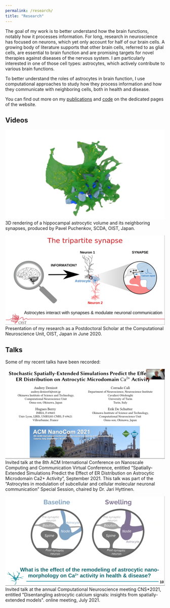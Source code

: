 ```yaml
---
permalink: /research/
title: "Research"
---
```

The goal of my work is to better understand how the brain functions, notably how it processes information. For long, research in neuroscience has focused on neurons, which yet only account for half of our brain cells. A growing body of literature supports that other brain cells, referred to as glial cells, are essential to brain function and are promising targets for novel therapies against diseases of the nervous system. I am particularly interested in one of those cell types: astrocytes, which actively contribute to various brain functions.

To better understand the roles of astrocytes in brain function, I use computational approaches to study how they process information and how they communicate with neighboring cells, both in health and disease.

You can find out more on my [publications](publications) and [code](code) on the dedicated pages of the website.

## Videos 
[![IMAGE ALT TEXT HERE](/images/research/ERAstroRender-April2022.png)](https://www.youtube.com/watch?v=bwDJMZDMEeM)
3D rendering of a hippocampal astrocytic volume and its neighboring synapses, produced by Pavel Puchenkov, SCDA, OIST, Japan.

[![Research Project, CNU, OIST, 2020](/images/research/cns-june2020.png)](https://www.youtube.com/watch?v=KpaIVOMi_tA&t=365s "Research Project, CNU, OIST, 2020")
Presentation of my research as a Postdoctoral Scholar at the Computational Neuroscience Unit, OIST, Japan in June 2020.

## Talks
Some of my recent talks have been recorded:

[![IMAGE ALT TEXT HERE](/images/research/ACM-sept2021.png)](https://www.youtube.com/watch?v=lD4gbLxHFpU)
Invited talk at the 8th ACM International Conference on Nanoscale Computing and Communication Virtual Conference, entitled “Spatially-Extended Simulations Predict the Effect of ER Distribution on Astrocytic Microdomain Ca2+ Activity”, September 2021. This talk was part of the “Astrocytes in modulation of subcellular and cellular molecular neuronal communication” Special Session, chaired by Dr. Jari Hyttinen.

[![IMAGE ALT TEXT HERE](/images/research/ocns-july2021.png)](https://www.youtube.com/watch?v=8ls3dLKFYN0&t=1514s)
Invited talk at the annual Computational Neuroscience meeting CNS*2021, entitled "Disentangling astrocytic calcium signals: insights from spatially-extended models". online meeting, July 2021.
